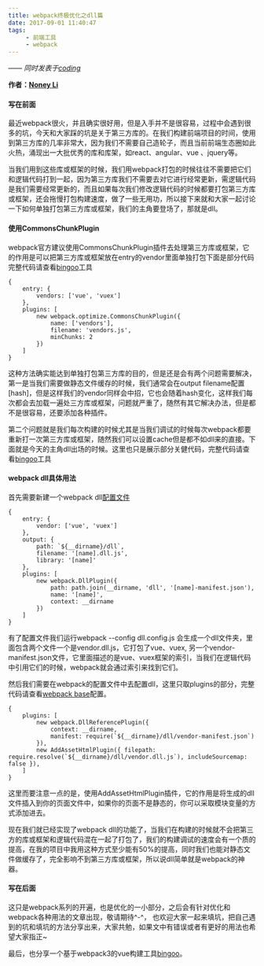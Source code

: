```yaml
---
title: webpack终极优化之dll篇
date: 2017-09-01 11:40:47
tags: 
     - 前端工具
     - webpack
---
```


[bingoo]: https://github.com/noney/bingoo "基于webpack3的vue2构建工具"
[Noney Li]: https://github.com/noney/ "noneyli"

*—— 同时发表于[coding](http://noney.coding.me/noney/2017/09/01/webpack终极优化之dll篇/)*

__作者：[Noney Li]__

#### 写在前面
最近webpack很火，并且确实很好用，但是入手并不是很容易，过程中会遇到很多的坑，今天和大家踩的坑是关于第三方库的。在我们构建前端项目的时间，使用到第三方库的几率非常大，因为我们不需要自己造轮子，而且当前前端生态圈如此火热，涌现出一大批优秀的库和库架，如react、angular、vue 、jquery等。

当我们用到这些库或框架的时候，我们用webpack打包的时候往往不需要把它们和逻辑代码打到一起，因为第三方库我们不需要去对它进行经常更新，需逻辑代码是我们需要经常更新的，而且如果每次我们修改逻辑代码的时候都要打包第三方库或框架，还会拖慢打包构建速度，做了一些无用功，所以接下来就和大家一起讨论一下如何单独打包第三方库或框架，我们的主角要登场了，那就是dll。

#### 使用CommonsChunkPlugin

webpack官方建议使用CommonsChunkPlugin插件去处理第三方库或框架，它的作用是可以把第三方库或框架放在entry的vendor里面单独打包下面是部分代码完整代码请查看[bingoo]工具

```
{
    entry: {
        vendors: ['vue', 'vuex']
    },
    plugins: [
        new webpack.optimize.CommonsChunkPlugin({
            name: ['vendors'],
            filename: 'vendors.js',
            minChunks: 2
        })
    ]
}

```
<!-- more -->

这种方法确实能达到单独打包第三方库的目的，但是还是会有两个问题需要解决，第一是当我们需要做静态文件缓存的时候，我们通常会在output filename配置[hash]，但是这样我们的vendor同样会中招，它也会随着hash变化，这样我们每次都会去加载一遍处三方库或框架，问题就严重了，随然有其它解决办法，但是都不是很容易，还要添加各种插件。

第二个问题就是我们每次构建的时候尤其是当我们调试的时候每次webpack都要重新打一次第三方库或框架，随然我们可以设置cache但是都不如dll来的直接。下面就是今天的主角dll出场的时候。这里也只是展示部分关健代码，完整代码请查看[bingoo]工具

#### webpack dll具体用法

首先需要新建一个webpack dll[配置文件](https://github.com/noney/bingoo/blob/master/build/dll.config.js "dll 配置")

```
{
    entry: {
        vendor: ['vue', 'vuex']
    },
    output: {
        path: `${__dirname}/dll`,
        filename: '[name].dll.js',
        library: '[name]'
    },
    plugins: [
        new webpack.DllPlugin({
            path: path.join(__dirname, 'dll', '[name]-manifest.json'),
            name: '[name]',
            context: __dirname
        })
    ]
}

```
有了配置文件我们运行webpack --config dll.config.js 会生成一个dll文件夹，里面包含两个文件一个是vendor.dll.js，它打包了vue、vuex, 另一个vendor-manifest.json文件，它里面描述的是vue、vuex框架的索引，当我们在逻辑代码中引用它们的时候，webpack就会通过索引来找到它们。

然后我们需要在webpack的配置文件中去配置dll，这里只取plugins的部分，完整代码请查看[webpack base](https://github.com/noney/bingoo/blob/master/build/webpack.base.js)配置。

```
{
    plugins: [
        new webpack.DllReferencePlugin({
            context: __dirname,
            manifest: require(`${__dirname}/dll/vendor-manifest.json`)
        }),
        new AddAssetHtmlPlugin({ filepath: require.resolve(`${__dirname}/dll/vendor.dll.js`), includeSourcemap: false }),
    ]
}

```
这里而要注意一点的是，使用AddAssetHtmlPlugin插件，它的作用是将生成的dll文件插入到你的页面文件中，如果你的页面不是静态的，你可以采取模块变量的方式添加进去。

现在我们就已经实现了webpack dll的功能了，当我们在构建的时候就不会把第三方的库或框架和逻辑代码混在一起了打包了，我们的构建调试的速度会有一个质的提高，在我的项目中我用这种方式至少能有50%的提高，同时我们也能对静态文件做缓存了，完全影响不到第三方库或框架，所以说dll简单就是webpack的神器。

#### 写在后面

这只是webpack系列的开遍，也是优化的一小部分，之后会有针对优化和webpack各种用法的文章出现，敬请期待^-^， 也欢迎大家一起来填坑，把自己遇到的坑和填坑的方法分享出来，大家共勉，如果文中有错误或者有更好的用法也希望大家指正~

最后，也分享一个基于webpack3的vue构建工具[bingoo]。

